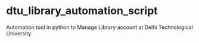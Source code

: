 # dtu_library_automation_script
Automation tool in python to Manage Library account at Delhi Technological University
